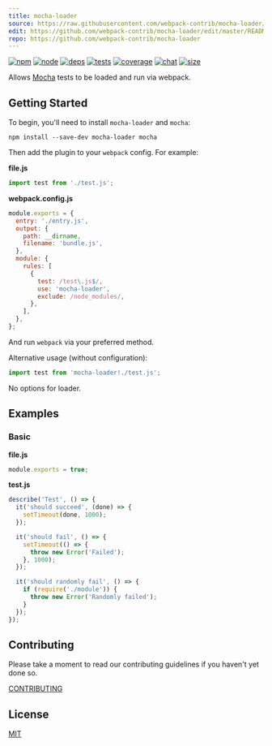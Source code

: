 ```yaml
---
title: mocha-loader
source: https://raw.githubusercontent.com/webpack-contrib/mocha-loader/master/README.md
edit: https://github.com/webpack-contrib/mocha-loader/edit/master/README.md
repo: https://github.com/webpack-contrib/mocha-loader
---
```



[![npm][npm]][npm-url]
[![node][node]][node-url]
[![deps][deps]][deps-url]
[![tests][tests]][tests-url]
[![coverage][cover]][cover-url]
[![chat][chat]][chat-url]
[![size][size]][size-url]



Allows [Mocha](https://mochajs.org/) tests to be loaded and run via webpack.

## Getting Started

To begin, you'll need to install `mocha-loader` and `mocha`:

```console
npm install --save-dev mocha-loader mocha
```

Then add the plugin to your `webpack` config. For example:

**file.js**

```js
import test from './test.js';
```

**webpack.config.js**

```js
module.exports = {
  entry: './entry.js',
  output: {
    path: __dirname,
    filename: 'bundle.js',
  },
  module: {
    rules: [
      {
        test: /test\.js$/,
        use: 'mocha-loader',
        exclude: /node_modules/,
      },
    ],
  },
};
```

And run `webpack` via your preferred method.

Alternative usage (without configuration):

```js
import test from 'mocha-loader!./test.js';
```

No options for loader.

## Examples

### Basic

**file.js**

```js
module.exports = true;
```

**test.js**

```js
describe('Test', () => {
  it('should succeed', (done) => {
    setTimeout(done, 1000);
  });

  it('should fail', () => {
    setTimeout(() => {
      throw new Error('Failed');
    }, 1000);
  });

  it('should randomly fail', () => {
    if (require('./module')) {
      throw new Error('Randomly failed');
    }
  });
});
```

## Contributing

Please take a moment to read our contributing guidelines if you haven't yet done so.

[CONTRIBUTING](https://github.com/webpack-contrib/mocha-loader/blob/master/.github/CONTRIBUTING.md)

## License

[MIT](https://github.com/webpack-contrib/mocha-loader/blob/master/LICENSE)

[npm]: https://img.shields.io/npm/v/mocha-loader.svg
[npm-url]: https://npmjs.com/package/mocha-loader
[node]: https://img.shields.io/node/v/mocha-loader.svg
[node-url]: https://nodejs.org
[deps]: https://david-dm.org/webpack-contrib/mocha-loader.svg
[deps-url]: https://david-dm.org/webpack-contrib/mocha-loader
[tests]: https://github.com/webpack-contrib/mocha-loader/workflows/mocha-loader/badge.svg
[tests-url]: https://github.com/webpack-contrib/mocha-loader/actions
[cover]: https://codecov.io/gh/webpack-contrib/mocha-loader/branch/master/graph/badge.svg
[cover-url]: https://codecov.io/gh/webpack-contrib/mocha-loader
[chat]: https://badges.gitter.im/webpack/webpack.svg
[chat-url]: https://gitter.im/webpack/webpack
[size]: https://packagephobia.now.sh/badge?p=mocha-loader
[size-url]: https://packagephobia.now.sh/result?p=mocha-loader
